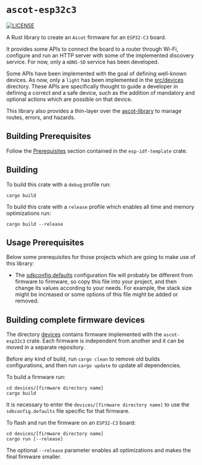 # `ascot-esp32c3`

[![LICENSE][license badge]][license]

A Rust library to create an `Ascot` firmware for an `ESP32-C3` board.

It provides some APIs to connect the board to a router through Wi-Fi,
configure and run an HTTP server with some of the implemented discovery service.
For now, only a `mDNS-SD` service has been developed.

Some APIs have been implemented with the goal of defining well-known devices.
As now, only a `light` has been implemented in the [src/devices](./src/devices)
directory. These APIs are specifically thought to guide a developer in defining
a correct and a safe device, such as the addition of mandatory and optional 
actions which are possible on that device.

This library also provides a thin-layer over the [ascot-library](../README) to
manage routes, errors, and hazards.

## Building Prerequisites

Follow the [Prerequisites](https://github.com/esp-rs/esp-idf-template#prerequisites)
section contained in the `esp-idf-template` crate.

## Building

To build this crate with a `debug` profile run:

```console
cargo build
```

To build this crate with a `release` profile which enables all time and
memory optimizations run:

```console
cargo build --release
```

## Usage Prerequisites

Below some prerequisites for those projects which are going to make use of this
library:

- The [sdkconfig.defaults](./sdkconfig.defaults) configuration file will
probably be different from firmware to firmware, so copy this file into your
project, and then change its values according to your needs.
For example, the stack size might be increased or some options of this file
might be added or removed.

## Building complete firmware devices

The directory [devices](../devices) contains firmware implemented with
the `ascot-esp32c3` crate. Each firmware is independent from another and it can
be moved in a separate repository.

Before any kind of build, run `cargo clean` to remove old builds configurations,
and then run `cargo update` to update all dependencies.

To build a firmware run:

```console
cd devices/[firmware directory name]
cargo build
```

It is necessary to enter the `devices/[firmware directory name]` to use the
`sdkconfig.defaults` file specific for that firmware.

To flash and run the firmware on an `ESP32-C3` board:

```console
cd devices/[firmware directory name]
cargo run [--release]
```

The optional `--release` parameter enables all optimizations and makes the
final firmware smaller.

<!-- Links -->
[license]: https://github.com/SoftengPoliTo/ascot-firmware/blob/master/LICENSE-MIT

<!-- Badges -->
[license badge]: https://img.shields.io/badge/license-MIT-blue.svg
